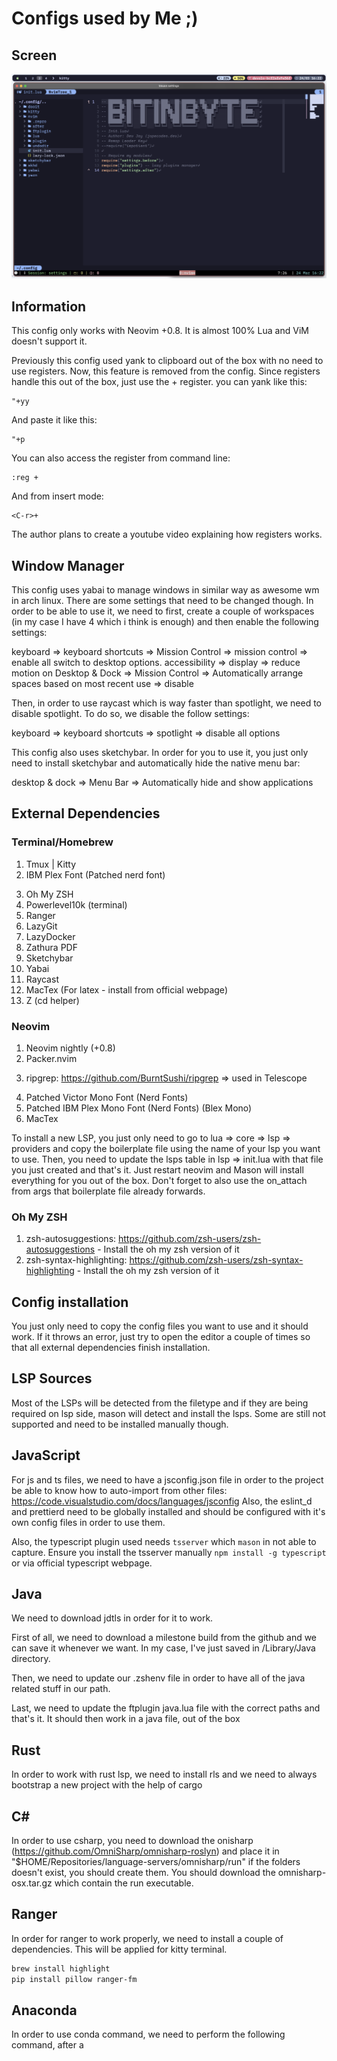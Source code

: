# Configs used by Me ;)

<!-- ██████╗░██╗████████╗██╗███╗░░██╗██████╗░██╗░░░██╗████████╗███████╗ -->
<!-- ██╔══██╗██║╚══██╔══╝██║████╗░██║██╔══██╗╚██╗░██╔╝╚══██╔══╝██╔════╝ -->
<!-- ██████╦╝██║░░░██║░░░██║██╔██╗██║██████╦╝░╚████╔╝░░░░██║░░░█████╗░░ -->
<!-- ██╔══██╗██║░░░██║░░░██║██║╚████║██╔══██╗░░╚██╔╝░░░░░██║░░░██╔══╝░░ -->
<!-- ██████╦╝██║░░░██║░░░██║██║░╚███║██████╦╝░░░██║░░░░░░██║░░░███████╗ -->
<!-- ╚═════╝░╚═╝░░░╚═╝░░░╚═╝╚═╝░░╚══╝╚═════╝░░░░╚═╝░░░░░░╚═╝░░░╚══════╝ -->

## Screen

![BitInByte IDE](workflow.png)

## Information

This config only works with Neovim +0.8. It is almost 100% Lua and ViM doesn't support it.

Previously this config used yank to clipboard out of the box with no need to use registers.
Now, this feature is removed from the config. Since registers handle this out of the box, just use the + register.
you can yank like this:

```
"+yy
```

And paste it like this:

```
"+p
```

You can also access the register from command line:

```
:reg +
```

And from insert mode:

```
<C-r>+
```

The author plans to create a youtube video explaining how registers works.

## Window Manager

This config uses yabai to manage windows in similar way as awesome wm in arch linux. There are some settings that need to be changed though. In order to be able to use it, we need to first, create a couple of workspaces (in my case I have 4 which i think is enough) and then enable the following settings:

keyboard => keyboard shortcuts => Mission Control => mission control => enable all switch to desktop options.
accessibility => display => reduce motion on
Desktop & Dock => Mission Control => Automatically arrange spaces based on most recent use => disable

Then, in order to use raycast which is way faster than spotlight, we need to disable spotlight. To do so, we disable the follow settings:

keyboard => keyboard shortcuts => spotlight => disable all options

This config also uses sketchybar. In order for you to use it, you just only need to install sketchybar and automatically hide the native menu bar:

desktop & dock => Menu Bar => Automatically hide and show applications

## External Dependencies

### Terminal/Homebrew

1. Tmux | Kitty
2. IBM Plex Font (Patched nerd font)
<!-- 2. Cascadia code font (To got the most of this config, use a patched font from nerd fonts) -->
3. Oh My ZSH
4. Powerlevel10k (terminal)
5. Ranger
6. LazyGit
7. LazyDocker
8. Zathura PDF
9. Sketchybar
10. Yabai
11. Raycast
12. MacTex (For latex - install from official webpage)
13. Z (cd helper)

### Neovim

1. Neovim nightly (+0.8)
2. Packer.nvim
<!-- 3. Python autopep8 is required to pretify -->
3. ripgrep: https://github.com/BurntSushi/ripgrep => used in Telescope
<!-- 4. Patched Cascadia Code Font (Nerd Fonts) (Old font) -->
4. Patched Victor Mono Font (Nerd Fonts)
5. Patched IBM Plex Mono Font (Nerd Fonts) (Blex Mono)
6. MacTex

To install a new LSP, you just only need to go to lua => core => lsp => providers and copy the boilerplate file using the name of your lsp you want to use.
Then, you need to update the lsps table in lsp => init.lua with that file you just created and that's it. Just restart neovim and Mason will install everything for you out of the box. Don't forget to also use the on_attach from args that boilerplate file already forwards.

<!-- ### Packer -->
<!---->
<!-- In order to be able to benefit from the lazyloading, packer need to be synchronized and/or compiled to create the lazy loading file. Trust me, it's a huge difference on startup time, I've discovered in my hard way. -->
<!-- Also, the config tag on packer config only works if we synchronize or compile the packer. -->

### Oh My ZSH

1. zsh-autosuggestions: https://github.com/zsh-users/zsh-autosuggestions - Install the oh my zsh version of it
2. zsh-syntax-highlighting: https://github.com/zsh-users/zsh-syntax-highlighting - Install the oh my zsh version of it

## Config installation

You just only need to copy the config files you want to use and it should work. If it throws an error, just try to open the editor a couple of times so that all external dependencies finish installation.

<!-- You can install this config Neovim using the start.sh file. -->
<!---->
<!-- If you want to install you should download this config and inside of this config directory, you should run the following command: -->
<!---->
<!-- ```zsh -->
<!-- sudo ./start.sh install mac -->
<!-- ``` -->
<!---->
<!-- And to update you can use the following command: -->
<!---->
<!-- ```zsh -->
<!-- sudo ./start.sh update mac -->
<!-- ``` -->
<!---->
<!-- You should install a patched Cascadia Font and attribute it to the used terminal in order to get the icons on telescope and on nerdtree -->
<!---->
<!-- You should install MacTex in order to compile latex documents with vimtex -->

## LSP Sources

Most of the LSPs will be detected from the filetype and if they are being required on lsp side, mason will detect and install the lsps. Some are still not supported and need to be installed manually though.

<!-- In order to use the sources, you should install LSP's... Most of them you can find it via npm. -->
<!---->
<!-- For Java however, you need to download the jdtls via milestone and copy it into a directory (I use the /Library/java directory). -->
<!-- Then, you should specify the path to the jdtls in the .zshenv file in order to add the path into the environment. -->
<!---->
<!-- Most of the lsp's require .git in order to be able to find the root directory. -->

## JavaScript

For js and ts files, we need to have a jsconfig.json file in order to the project be able to know how to auto-import from other files: https://code.visualstudio.com/docs/languages/jsconfig
Also, the eslint_d and prettierd need to be globally installed and should be configured with it's own config files in order to use them.

Also, the typescript plugin used needs `tsserver` which `mason` in not able to capture.
Ensure you install the tsserver manually `npm install -g typescript` or via official typescript webpage.

## Java

We need to download jdtls in order for it to work.

First of all, we need to download a milestone build from the github and we can save it whenever we want. In my case, I've just saved in /Library/Java directory.

Then, we need to update our .zshenv file in order to have all of the java related stuff in our path.

Last, we need to update the ftplugin java.lua file with the correct paths and that's it. It should then work in a java file, out of the box

<!-- ## Lua -->
<!---->
<!-- In order for lua code formatter to work, we need to install a lua formatter, for that we can use the following command: -->
<!---->
<!-- ```zsh -->
<!-- yarn global add lua-fmt -->
<!-- ``` -->
<!---->
<!-- It's more as a workaround that could be a feature in the future to integrate it with the core nvim lsp but for now, formatter.nvim is the solution. -->

## Rust

In order to work with rust lsp, we need to install rls and we need to always bootstrap a new project with the help of cargo

## C#

In order to use csharp, you need to download the onisharp (https://github.com/OmniSharp/omnisharp-roslyn) and place it in "$HOME/Repositories/language-servers/omnisharp/run" if the folders doesn't exist, you should create them. You should download the omnisharp-osx.tar.gz which contain the run executable.

## Ranger

In order for ranger to work properly, we need to install a couple of dependencies. This will be applied for kitty terminal.

```zsh
brew install highlight
pip install pillow ranger-fm
```

## Anaconda

In order to use conda command, we need to perform the following command, after a
